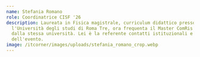 ```yaml
---
name: Stefania Romano
role: Coordinatrice CISF '26
description: Laureata in Fisica magistrale, curriculum didattico presso
  l'Università degli studi di Roma Tre, ora frequenta il Master ComRis erogato
  dalla stessa università. Lei è la referente contatti istituzionali e sponsor
  dell'evento.
image: /itcorner/images/uploads/stefania_romano_crop.webp
---
```

